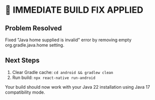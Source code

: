 # 🚨 IMMEDIATE BUILD FIX APPLIED

## Problem Resolved
Fixed "Java home supplied is invalid" error by removing empty org.gradle.java.home setting.

## Next Steps
1. Clear Gradle cache: `cd android && gradlew clean`
2. Run build: `npx react-native run-android`

Your build should now work with your Java 22 installation using Java 17 compatibility mode.